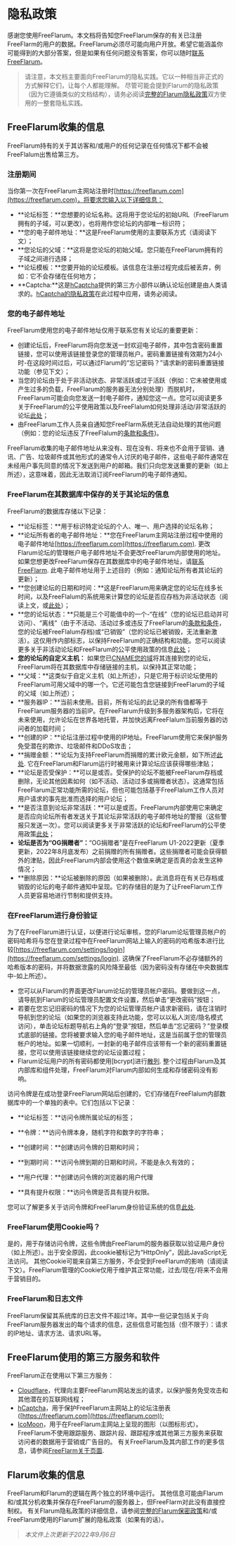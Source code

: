 # 隐私政策

感谢您使用FreeFlarum。本文档将告知您FreeFlarum保存的有关已注册FreeFlarm的用户的数据。FreeFlarum必须尽可能向用户开放。希望它能涵盖你可能得到的大部分答案，但是如果有任何问题没有答案，你可以随时[联系FreeFlarum](https://freeflarum.com/support)。
>请注意，本文档主要面向FreeFlarum的隐私实践。它以一种相当非正式的方式解释它们，让每个人都能理解。
>尽管可能会提到Flarum的隐私政策（因为它遵循类似的文档结构），请务必阅读[完整的Flarum隐私政策](https://flarum.org/privacy)双方使用的一整套隐私实践。

## FreeFlarum收集的信息

FreeFlarum持有的关于其访客和/或用户的任何记录在任何情况下都不会被FreeFlalum出售给第三方。

### 注册期间

当你第一次在FreeFlarum主网站注册时[https://freeflarum.com](https://freeflarum.com)，将要求您输入以下详细信息：

- **论坛标签：**您想要的论坛名称。这将用于您论坛的初始URL（FreeFlarum拥有的子域，可以更改），也将用作您论坛的内部唯一标识符；
- **您的电子邮件地址：**这是FreeFlarum使用的主要联系方式（请阅读下文）；
- **您论坛的父域：**这将是您论坛的初始父域。您只能在FreeFlarum拥有的子域之间进行选择；
- **论坛模板：**您要开始的论坛模板。该信息在注册过程完成后被丢弃，例如：它不会存储在任何地方；
- **Captcha:**这是[hCaptcha](https://hcaptcha.com)提供的第三方小部件以确认论坛创建是由人类请求的。[hCaptcha的隐私政策](https://www.hcaptcha.com/privacy)在此过程中应用，请务必阅读。

### 您的电子邮件地址
FreeFlarum使用您的电子邮件地址仅用于联系您有关论坛的重要更新：

- 创建论坛后，FreeFlarum将向您发送一封欢迎电子邮件，其中包含密码重置链接，您可以使用该链接登录您的管理员帐户。密码重置链接有效期为24小时-在这段时间过后，可以通过Flarum的“忘记密码？”请求新的密码重置链接功能（参见下文）；
- 当您的论坛由于处于非活动状态、非常活跃或过于活跃（例如：它未被使用或产生过多的负载，FreeFlarum的服务器无法分别处理）而脱机时，FreeFlarum可能会向您发送一封电子邮件，通知您这一点。您可以阅读更多关于FreeFlarum的公平使用政策以及FreeFlalum如何处理非活动/非常活跃的论坛[此处](https://docs.freeflarumcn.essesoul.top/zh/%E6%B3%95%E5%BE%8B%E4%BF%A1%E6%81%AF/%E6%9D%A1%E6%AC%BE%E5%92%8C%E6%9D%A1%E4%BB%B6%E4%BB%A5%E5%8F%8A%E5%90%88%E7%90%86%E4%BD%BF%E7%94%A8%E6%94%BF%E7%AD%96/#_3)；
- 由FreeFlarum工作人员亲自通知您FreeFlarm系统无法自动处理的其他问题（例如：您的论坛违反了FreeFlalum的[条款和条件](https://docs.freeflarum.com/zh/法律信息/条款和条件以及合理使用政策/))。

FreeFlarum收集的电子邮件地址从来没有、现在没有、将来也不会用于营销、通讯、广告、垃圾邮件或其他形式的通常令人讨厌的电子邮件，这些电子邮件通常在未经用户事先同意的情况下发送到用户的邮箱。我们只向您发送重要的更新（如上所述），这意味着，因此无法取消订阅FreeFlarum的电子邮件通知。

### FreeFlarum在其数据库中保存的关于其论坛的信息
FreeFlarum的数据库存储以下记录：

- **论坛标签：**用于标识特定论坛的个人、唯一、用户选择的论坛名称；
- **论坛所有者的电子邮件地址：**您在FreeFlarum主网站注册过程中使用的电子邮件地址[https://freeflarum.com](https://freeflarum.com). 更改Flarum论坛的管理帐户电子邮件地址不会更改FreeFlarum内部使用的地址。如果您想更改FreeFlarum保存在其数据库中的电子邮件地址，请[联系FreeFlarm](https://freeflarum.com/support). 此电子邮件地址用于上述目的（例如：通知论坛所有者其论坛的更新）；
- **您创建论坛的日期和时间：**这是FreeFlarum用来确定您的论坛在线多长时间，以及FreeFlalum的系统用来计算您的论坛是否应存档为非活动状态（阅读上文，或[此处](https://docs.freeflarum.com/zh/法律信息/条款和条件以及合理使用政策/#_3)）；
- **您的论坛状态：**只能是三个可能值中的一个-“在线”（您的论坛已启动并可访问）、“离线”（由于不活动、活动过多或违反了FreeFlarum的[条款和条件](https://docs.freeflarum.com/zh/法律信息/条款和条件以及合理使用政策/#_2)，您的论坛被FreeFlalum存档)或“已销毁”（您的论坛已被销毁，无法重新激活）。这仅用作内部标志，以保持FreeFlarum的正确结构和功能。您可以阅读更多关于非活动论坛和FreeFlarum的公平使用政策的信息[此处](https://docs.freeflarum.com/zh/法律信息/条款和条件以及合理使用政策/#_2)；
- **您的论坛的自定义主机：** 如果您已[CNAME您的域](https://docs.freeflarum.com/zh/教程/自定义域名/#_1)将其连接到您的论坛，FreeFlarum将在其数据库中存储链接的主机，以保持其正常功能；
- **父域：**这类似于自定义主机（如上所述），只是它用于标识论坛使用的FreeFlarum可用父域中的哪一个。它还可能包含您链接到FreeFlarum的子域的父域（如上所述）；
- **服务器IP：**当前未使用。目前，所有论坛的此记录的所有值都等于FreeFlarum服务器的当前IP。在FreeFlarum升级到多服务器架构后，它将在未来使用，允许论坛在世界各地托管，并加快远离FreeFlalum当前服务器的访问者的加载时间；
- **创建的IP：**论坛注册过程中使用的IP地址。FreeFlarum使用它来保护服务免受潜在的欺诈、垃圾邮件和DDoS攻击；
- **捐赠金额：**论坛为支持FreeFlarum而捐赠的累计欧元金额，如下所述[此处](https://freeflarum.com/donate). 它在FreeFlarum和Flarum运行时被用来计算论坛应该获得哪些津贴；
- **论坛是否受保护：**可以是或否。受保护的论坛不能被FreeFlarum存档或删除，无论其他因素如何（如不活动、活动过多或捐赠者状态）。这通常包括FreeFlarum正常功能所需的论坛，但也可能包括基于FreeFlalum工作人员对用户请求的事先批准而选择的用户论坛；
- **是否注意到论坛非常活跃：**可以是或否。FreeFlarum内部使用它来确定是否应向论坛所有者发送关于其论坛非常活跃的电子邮件地址的警报（这些警报只发送一次）。您可以阅读更多关于非常活跃的论坛和FreeFlarum的公平使用政策[此处](https://docs.freeflarum.com/legal/terms#fair-使用政策)；
- **论坛是否为“OG捐赠者”：**“OG捐赠者”是在FreeFlarum U1-2022更新（夏季更新，2022年8月底发布）之前捐赠的所有捐赠者。这些捐赠者可能会获得额外的津贴，因此FreeFlarum内部会使用这个数值来确定是否真的会发生这种情况；
- **删除原因：**论坛被删除的原因（如果被删除）。此消息将在有关已存档或销毁的论坛的电子邮件通知中呈现。它的存储目的是为了让FreeFlarum工作人员更容易地进行节制和提供支持。

### 在FreeFlarum进行身份验证
为了在FreeFlarum进行认证，以便进行论坛审核，您的Flarum论坛管理员帐户的密码哈希将与您在登录过程中在FreeFlarum网站上输入的密码的哈希版本进行比较[https://freeflarum.com/settings/login](https://freeflarum.com/settings/login). 这确保了FreeFlarum不必存储额外的哈希版本的密码，并将数据泄露的风险降至最低（因为密码没有存储在中央数据库中-如上所述）。

- 您可以从Flarum的界面更改Flarum论坛的管理员帐户密码。要做到这一点，请导航到Flarum的论坛管理员配置文件设置，然后单击“更改密码”按钮；
- 若要在您忘记旧密码的情况下为您的论坛管理员帐户请求新密码，请在注销时导航到您的论坛（如果您的浏览器支持此功能，您可以以私人浏览/隐名模式访问），单击论坛标题导航右上角的“登录”按钮，然后单击“忘记密码？”登录模式底部的链接。您将被要求输入您的电子邮件地址，这是当前属于您的管理员帐户的地址。如果一切顺利，一封新的电子邮件应该带有一个新的密码重置链接，您可以使用该链接继续您的论坛设置过程；
- Flarum论坛用户的所有密码都使用[bcrypt]进行[散列](https://en.wikipedia.org/wiki/Bcrypt). 整个过程由Flarum及其内部库和组件处理，FreeFlarum对Flarum内部如何生成和存储密码没有影响。

访问令牌是在成功登录FreeFlarum网站后创建的，它们存储在FreeFlalum内部数据库中的一个单独的表中。它们包括以下记录：

- **论坛标签：**访问令牌所属论坛的标签；

- **令牌：**访问令牌本身，随机字符和数字的字符串；

- **创建时间：**创建访问令牌的日期和时间；

- **到期时间：**访问令牌到期的日期和时间，不能是永久有效的；

- **用户代理：**创建访问令牌的浏览器的用户代理

- **具有提升权限：**访问令牌是否具有提升权限。

您可以了解更多关于访问令牌和FreeFlarum身份验证系统的信息[此处](https://docs.freeflarum.com/zh/API/身份验证/).

### FreeFlarum使用Cookie吗？
是的，用于存储访问令牌，这些令牌由FreeFlarum的服务器获取以验证用户身份（如上所述）。出于安全原因，此cookie被标记为“HttpOnly”，因此JavaScript无法访问。
其他Cookie可能来自第三方服务，不会受到FreeFlarum的影响（请阅读下文）。FreeFlarum管理的Cookie仅用于维护其正常功能，过去/现在/将来不会用于营销目的。
### FreeFlarum和日志文件
FreeFlarum保留其系统库的日志文件不超过1年。其中一些记录包括关于向FreeFlarum服务器发出的每个请求的信息，这些信息可能包括（但不限于）：请求的IP地址、请求方法、请求URL等。

## FreeFlarum使用的第三方服务和软件
FreeFlarum正在使用以下第三方服务：

- [Cloudflare](https://www.cloudflare.com/privacypolicy/)，代理向主要FreeFlarum网站发出的请求，以保护服务免受攻击和其他潜在的互联网线程；
- [hCaptcha](https://www.hcaptcha.com/privacy/)，用于保护FreeFlarum主网站上的论坛注册表([https://freeflarum.com](https://freeflarum.com));
- [IcoMoon](https://icomoon.io/#about)，用于在FreeFlarum主网站上呈现的图形（以图标形式）。
FreeFlarum不使用跟踪服务、跟踪片段、跟踪程序或其他第三方服务来获取访问者的数据用于营销或广告目的。
有关FreeFlarum及其内部工作的更多信息，请参阅[FreeFlarm关于页面](https://docs.freeflarum.com/zh/%E5%85%B3%E4%BA%8E/).

## Flarum收集的信息
FreeFlarum和Flarum的逻辑在两个独立的环境中运行。
其他信息可能由Flarum和/或其分机收集并保存在FreeFlarum的服务器上，但FreeFlarm对此没有直接控制权。
有关Flarum隐私政策的详细信息，请参阅[完整的Flarum保密政策](https://flarum.org/privacy)和/或FreeFlarum使用的Flarum扩展的隐私政策（如果有的话）。
>*本文件上次更新于2022年9月6日*
